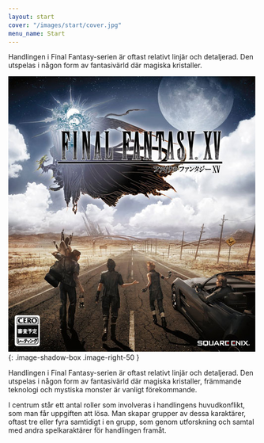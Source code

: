```yaml
---
layout: start
cover: "/images/start/cover.jpg"
menu_name: Start
---
```


Handlingen i Final Fantasy-serien är oftast relativt linjär och detaljerad. Den
utspelas i någon form av fantasivärld där magiska kristaller.

![FFXV box](/images/xv/game.jpg){: .image-shadow-box .image-right-50 }

Handlingen i Final Fantasy-serien är oftast relativt linjär och detaljerad. Den
utspelas i någon form av fantasivärld där magiska kristaller, främmande teknologi
och mystiska monster är vanligt förekommande.

I centrum står ett antal roller
som involveras i handlingens huvudkonflikt, som man får uppgiften att lösa. Man
skapar grupper av dessa karaktärer, oftast tre eller fyra samtidigt i en grupp,
som genom utforskning och samtal med andra spelkaraktärer för handlingen framåt.
